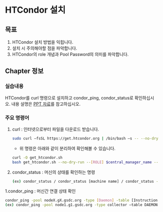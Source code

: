 # HTCondor 설치
## 목표
1. HTCondor 설치 방법을 익힙니다.
1. 설치 시 주의해야할 점을 파악합니다.
1. HTCondor의 role 개념과 Pool Password의 의미를 파악합니다.

## Chapter 정보
### 실습내용 
HTCondor를 curl 명령으로 설치하고 condor_ping, condor_status로 확인하십시오.
내용 설명은 [PPT 자료](https://cernbox.cern.ch/index.php/s/cXLUjWOaN5yKgw1)를 참고하십시오.
### 주요 명령어
1. curl : 인터넷으로부터 파일을 다운로드 받습니다.
   ```bash
   sudo curl –fsSL https://get.htcondor.org | /bin/bash –s -- --no-dry-run --[ROLE] $central_manager_name --password $htcondor_password
   ```
   * 위 명령은 아래와 같이 분리하여 확인해볼 수 있습니다.
   ```bash
   curl -O get_htcondor.sh
   bash get_htcondor.sh --no-dry-run --[ROLE] $central_manager_name --password $htcondor_password
   ```
1. condor\_status : 머신의 상태를 확인하는 명령
   ```bash
   (ex) condor_status / condor_status [machine name] / condor_status -l [machine name]
   ```
1.condor\_ping : 머신간 연결 상태 확인
   ```bash
   condor_ping -pool nodeX.gX.gsdc.org -type [Daemon] -table [Instruction or ALL]
   (ex) condor_ping -pool node1.g1.gsdc.org -type collector –table DAEMON
   ```
